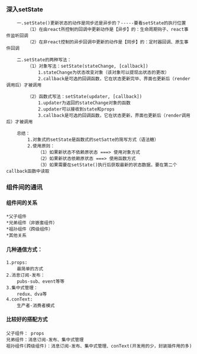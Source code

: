### 深入setState
        一.setState()更新状态的动作是同步还是异步的？-----要看setState的执行位置
            （1）在由react所控制的回调中更新动作是【异步】的：生命周期钩子、react事件监听回调
            （2）在非react控制的异步回调中更新的动作是【同步】的：定时器回调、原生事件回调
            
        二.setState的两种写法：
            （1）对象写法：setState(stateChange, [callback])
                1.stateChange为状态改变对象（该对象可以提现出状态的更改）
                2.callback是可选的回调函数，它在状态更新完毕、界面也更新后（render调用后）才被调用
            
            （2）函数式写法：setState(updater, [callback])
                1.updater为返回的stateChange对象的函数
                2.updater可以接收到state和props
                3.callback是可选的回调函数，它在状态更新，界面也更新后（render调用后）才被调用
                
        总结：
            1.对象式的setState是函数式的setSatte的简写方式（语法糖）
            2.使用原则：
                （1）如果新状态不依赖原状态 ===> 使用对象方式
                （2）如果新状态依赖原状态 ===> 使用函数方式
                （3）如果需要在setState()执行后获取最新的状态数据，要在第二个callback函数中读取
                
                
                
### 组件间的通讯
#### 组件间的关系
    *父子组件
    *兄弟组件（非嵌套组件）
    *祖孙组件（跨级组件）
    *其他关系
    
#### 几种通信方式：
    1.props:
        最简单的方式
    2.消息订阅-发布：
        pubs-sub、event等等
    3.集中式管理：
        redux、dva等
    4.conText:
        生产者-消费者模式
        
#### 比较好的搭配方式
    父子组件： props
    兄弟组件：消息订阅-发布、集中式管理
    祖孙组件(跨级组件)：消息订阅-发布、集中式管理、conText(开发用的少，封装插件用的多)
